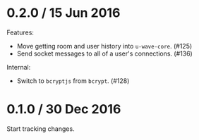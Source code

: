 # 0.2.0 / 15 Jun 2016

Features:

 * Move getting room and user history into `u-wave-core`. (#125)
 * Send socket messages to all of a user's connections. (#136)

Internal:

 * Switch to `bcryptjs` from `bcrypt`. (#128)

# 0.1.0 / 30 Dec 2016

Start tracking changes.
